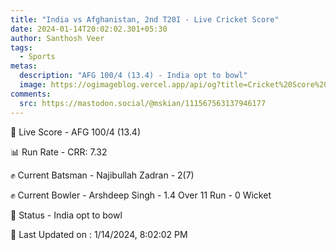 ```yaml
---
title: "India vs Afghanistan, 2nd T20I - Live Cricket Score"
date: 2024-01-14T20:02:02.301+05:30
author: Santhosh Veer
tags:
  - Sports
metas:
  description: "AFG 100/4 (13.4) - India opt to bowl"
  image: https://ogimageblog.vercel.app/api/og?title=Cricket%20Score%20%F0%9F%8F%8F
comments:
  src: https://mastodon.social/@mskian/111567563137946177
---
```


🔴 Live Score - AFG 100/4 (13.4)  

📊 Run Rate - CRR: 7.32  

✊ Current Batsman - Najibullah Zadran - 2(7)  

✊ Current Bowler - Arshdeep Singh - 1.4 Over 11 Run - 0 Wicket  

📑 Status - India opt to bowl

<!--more-->

📝 Last Updated on : 1/14/2024, 8:02:02 PM
